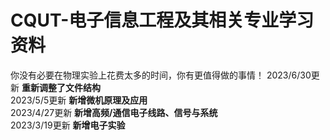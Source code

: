 # CQUT-电子信息工程及其相关专业学习资料

你没有必要在物理实验上花费太多的时间，你有更值得做的事情！
2023/6/30更新
**重新调整了文件结构**\
2023/5/5更新
**新增微机原理及应用**\
2023/4/27更新
**新增高频/通信电子线路、信号与系统**\
2023/3/19更新
**新增电子实验**
